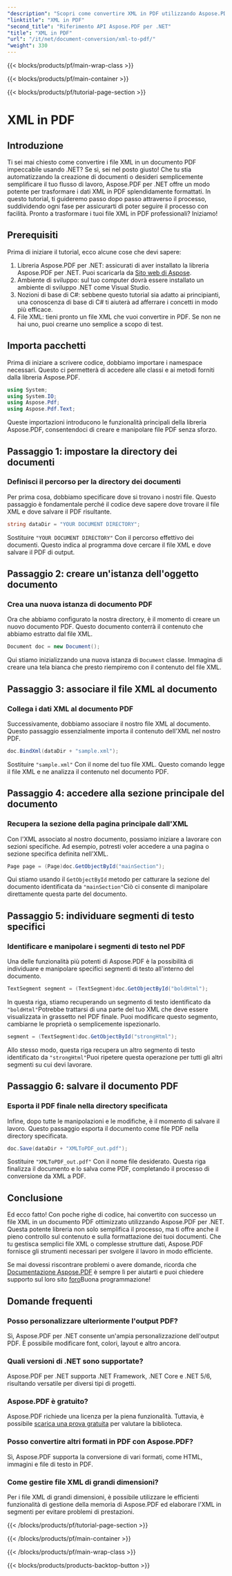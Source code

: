 ```yaml
---
"description": "Scopri come convertire XML in PDF utilizzando Aspose.PDF per .NET in questo tutorial completo, passo dopo passo, corredato di esempi di codice e spiegazioni dettagliate."
"linktitle": "XML in PDF"
"second_title": "Riferimento API Aspose.PDF per .NET"
"title": "XML in PDF"
"url": "/it/net/document-conversion/xml-to-pdf/"
"weight": 330
---
```


{{< blocks/products/pf/main-wrap-class >}}

{{< blocks/products/pf/main-container >}}

{{< blocks/products/pf/tutorial-page-section >}}

# XML in PDF

## Introduzione

Ti sei mai chiesto come convertire i file XML in un documento PDF impeccabile usando .NET? Se sì, sei nel posto giusto! Che tu stia automatizzando la creazione di documenti o desideri semplicemente semplificare il tuo flusso di lavoro, Aspose.PDF per .NET offre un modo potente per trasformare i dati XML in PDF splendidamente formattati. In questo tutorial, ti guideremo passo dopo passo attraverso il processo, suddividendo ogni fase per assicurarti di poter seguire il processo con facilità. Pronto a trasformare i tuoi file XML in PDF professionali? Iniziamo!

## Prerequisiti

Prima di iniziare il tutorial, ecco alcune cose che devi sapere:

1. Libreria Aspose.PDF per .NET: assicurati di aver installato la libreria Aspose.PDF per .NET. Puoi scaricarla da [Sito web di Aspose](https://releases.aspose.com/pdf/net/).
2. Ambiente di sviluppo: sul tuo computer dovrà essere installato un ambiente di sviluppo .NET come Visual Studio.
3. Nozioni di base di C#: sebbene questo tutorial sia adatto ai principianti, una conoscenza di base di C# ti aiuterà ad afferrare i concetti in modo più efficace.
4. File XML: tieni pronto un file XML che vuoi convertire in PDF. Se non ne hai uno, puoi crearne uno semplice a scopo di test.

## Importa pacchetti

Prima di iniziare a scrivere codice, dobbiamo importare i namespace necessari. Questo ci permetterà di accedere alle classi e ai metodi forniti dalla libreria Aspose.PDF.

```csharp
using System;
using System.IO;
using Aspose.Pdf;
using Aspose.Pdf.Text;
```

Queste importazioni introducono le funzionalità principali della libreria Aspose.PDF, consentendoci di creare e manipolare file PDF senza sforzo.

## Passaggio 1: impostare la directory dei documenti

### Definisci il percorso per la directory dei documenti

Per prima cosa, dobbiamo specificare dove si trovano i nostri file. Questo passaggio è fondamentale perché il codice deve sapere dove trovare il file XML e dove salvare il PDF risultante.

```csharp
string dataDir = "YOUR DOCUMENT DIRECTORY";
```

Sostituire `"YOUR DOCUMENT DIRECTORY"` Con il percorso effettivo dei documenti. Questo indica al programma dove cercare il file XML e dove salvare il PDF di output.

## Passaggio 2: creare un'istanza dell'oggetto documento

### Crea una nuova istanza di documento PDF

Ora che abbiamo configurato la nostra directory, è il momento di creare un nuovo documento PDF. Questo documento conterrà il contenuto che abbiamo estratto dal file XML.

```csharp
Document doc = new Document();
```

Qui stiamo inizializzando una nuova istanza di `Document` classe. Immagina di creare una tela bianca che presto riempiremo con il contenuto del file XML.

## Passaggio 3: associare il file XML al documento

### Collega i dati XML al documento PDF

Successivamente, dobbiamo associare il nostro file XML al documento. Questo passaggio essenzialmente importa il contenuto dell'XML nel nostro PDF.

```csharp
doc.BindXml(dataDir + "sample.xml");
```

Sostituire `"sample.xml"` Con il nome del tuo file XML. Questo comando legge il file XML e ne analizza il contenuto nel documento PDF.

## Passaggio 4: accedere alla sezione principale del documento

### Recupera la sezione della pagina principale dall'XML

Con l'XML associato al nostro documento, possiamo iniziare a lavorare con sezioni specifiche. Ad esempio, potresti voler accedere a una pagina o sezione specifica definita nell'XML.

```csharp
Page page = (Page)doc.GetObjectById("mainSection");
```

Qui stiamo usando il `GetObjectById` metodo per catturare la sezione del documento identificata da `"mainSection"`Ciò ci consente di manipolare direttamente questa parte del documento.

## Passaggio 5: individuare segmenti di testo specifici

### Identificare e manipolare i segmenti di testo nel PDF

Una delle funzionalità più potenti di Aspose.PDF è la possibilità di individuare e manipolare specifici segmenti di testo all'interno del documento.

```csharp
TextSegment segment = (TextSegment)doc.GetObjectById("boldHtml");
```

In questa riga, stiamo recuperando un segmento di testo identificato da `"boldHtml"`Potrebbe trattarsi di una parte del tuo XML che deve essere visualizzata in grassetto nel PDF finale. Puoi modificare questo segmento, cambiarne le proprietà o semplicemente ispezionarlo.

```csharp
segment = (TextSegment)doc.GetObjectById("strongHtml");
```

Allo stesso modo, questa riga recupera un altro segmento di testo identificato da `"strongHtml"`Puoi ripetere questa operazione per tutti gli altri segmenti su cui devi lavorare.

## Passaggio 6: salvare il documento PDF

### Esporta il PDF finale nella directory specificata

Infine, dopo tutte le manipolazioni e le modifiche, è il momento di salvare il lavoro. Questo passaggio esporta il documento come file PDF nella directory specificata.

```csharp
doc.Save(dataDir + "XMLToPDF_out.pdf");
```

Sostituire `"XMLToPDF_out.pdf"` Con il nome file desiderato. Questa riga finalizza il documento e lo salva come PDF, completando il processo di conversione da XML a PDF.

## Conclusione

Ed ecco fatto! Con poche righe di codice, hai convertito con successo un file XML in un documento PDF ottimizzato utilizzando Aspose.PDF per .NET. Questa potente libreria non solo semplifica il processo, ma ti offre anche il pieno controllo sul contenuto e sulla formattazione dei tuoi documenti. Che tu gestisca semplici file XML o complesse strutture dati, Aspose.PDF fornisce gli strumenti necessari per svolgere il lavoro in modo efficiente.

Se mai dovessi riscontrare problemi o avere domande, ricorda che [Documentazione Aspose.PDF](https://reference.aspose.com/pdf/net/) è sempre lì per aiutarti e puoi chiedere supporto sul loro sito [foro](https://forum.aspose.com/c/pdf/10)Buona programmazione!

## Domande frequenti

### Posso personalizzare ulteriormente l'output PDF?
Sì, Aspose.PDF per .NET consente un'ampia personalizzazione dell'output PDF. È possibile modificare font, colori, layout e altro ancora.

### Quali versioni di .NET sono supportate?
Aspose.PDF per .NET supporta .NET Framework, .NET Core e .NET 5/6, risultando versatile per diversi tipi di progetti.

### Aspose.PDF è gratuito?
Aspose.PDF richiede una licenza per la piena funzionalità. Tuttavia, è possibile [scarica una prova gratuita](https://releases.aspose.com/) per valutare la biblioteca.

### Posso convertire altri formati in PDF con Aspose.PDF?
Sì, Aspose.PDF supporta la conversione di vari formati, come HTML, immagini e file di testo in PDF.

### Come gestire file XML di grandi dimensioni?
Per i file XML di grandi dimensioni, è possibile utilizzare le efficienti funzionalità di gestione della memoria di Aspose.PDF ed elaborare l'XML in segmenti per evitare problemi di prestazioni.

{{< /blocks/products/pf/tutorial-page-section >}}

{{< /blocks/products/pf/main-container >}}

{{< /blocks/products/pf/main-wrap-class >}}

{{< blocks/products/products-backtop-button >}}